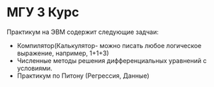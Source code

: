 # МГУ 3 Курс
Практикум на ЭВМ содержит следующие задчаи:
+ Компилятор(Калькулятор- можно писать любое логическое выражение, например, 1+1+3)
+ Численные методы решения дифференциальных уравнений с условиями.
+ Практикум по Питону (Регрессия, Данные)